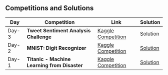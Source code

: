## Competitions and Solutions

| Day | Competition | Link | Solution |
|-----|-------------|------|----------|
|Day-3| **Tweet Sentiment Analysis Challenge** | [Kaggle Competition](https://www.kaggle.com/competitions/TweetSentimentBR/overview) | [Solution](https://github.com/ritzzi23/mlprojects/tree/main/Brazilian_Tweet_Sentiment_Analysis) |
|Day-2| **MNIST: Digit Recognizer** | [Kaggle Competition](https://www.kaggle.com/competitions/digit-recognizer/overview) | [Solution](https://github.com/ritzzi23/mlprojects/tree/main/MNIST_Digit%20Recognizer) |
|Day-1| **Titanic - Machine Learning from Disaster** | [Kaggle Competition](https://www.kaggle.com/competitions/titanic) | [Solution](https://tinyurl.com/TitanicSurvivalPrediction) |


<!-- 2. Digit Recognizer: 
-https://www.kaggle.com/competitions/digit-recognizer/overview
#3. Brazilian_Tweet_Sentiment_Analysis: 
#https://www.kaggle.com/competitions/TweetSentimentBR/overview   
-->
